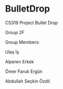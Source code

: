 # BulletDrop

CS319 Project Bullet Drop

Group 2F

Group Members:

Ulaş İş

Alperen Erkek

Ömer Faruk Ergün

Abdullah Seçkin Özdil
